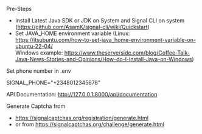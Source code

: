 Pre-Steps

 - Install Latest Java SDK or JDK on System and Signal CLI on system (https://github.com/AsamK/signal-cli/wiki/Quickstart)
 - Set JAVA_HOME environment variable 
 (Linux: https://itsubuntu.com/how-to-set-java_home-environment-variable-on-ubuntu-22-04/  
 Windows example: https://www.theserverside.com/blog/Coffee-Talk-Java-News-Stories-and-Opinions/How-do-I-install-Java-on-Windows)


Set phone number in .env

SIGNAL_PHONE="+2348012345678"

 API Documentation: http://127.0.0.1:8000/api/documentation

Generate Captcha from 
- https://signalcaptchas.org/registration/generate.html
- or from https://signalcaptchas.org/challenge/generate.html
